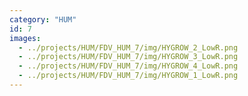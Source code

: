 ```yaml
---
category: "HUM"
id: 7
images:
  - ../projects/HUM/FDV_HUM_7/img/HYGROW_2_LowR.png
  - ../projects/HUM/FDV_HUM_7/img/HYGROW_3_LowR.png
  - ../projects/HUM/FDV_HUM_7/img/HYGROW_4_LowR.png
  - ../projects/HUM/FDV_HUM_7/img/HYGROW_1_LowR.png
---
```

